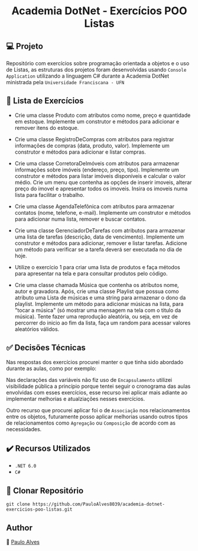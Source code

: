 <h1 align="center">Academia DotNet - Exercícios POO Listas</h1>

## :computer: Projeto

Repositório com exercícios sobre programação orientada a objetos e o uso de Listas, as estruturas dos projetos foram desenvolvidas usando  `Console Application` utilizando a linguagem C# durante a Academia DotNet ministrada pela `Universidade Franciscana - UFN` 

## :page_facing_up: Lista de Exercícios

- Crie uma classe Produto com atributos como nome, preço e quantidade em estoque. Implemente um construtor e métodos para adicionar e remover itens do estoque.

- Crie uma classe RegistroDeCompras com atributos para registrar informações de compras (data, produto, valor). Implemente um construtor e métodos para adicionar e listar compras.
  
- Crie uma classe CorretoraDeImóveis com atributos para armazenar informações sobre imóveis (endereço, preço, tipo). Implemente um construtor e métodos para listar imóveis disponíveis e calcular o valor médio. Crie um menu que contenha as opções de inserir imoveis, alterar preço do imovel e apresentar todos os imoveis. Insira os imoveis numa lista para facilitar o trabalho.
  
- Crie uma classe AgendaTelefônica com atributos para armazenar contatos (nome, telefone, e-mail). Implemente um construtor e métodos para adicionar numa lista, remover e buscar contatos.
  
- Crie uma classe GerenciadorDeTarefas com atributos para armazenar uma lista de tarefas (descrição, data de vencimento). Implemente um construtor e métodos para adicionar, remover e listar tarefas. Adicione um método para verificar se a tarefa deverá ser executada no dia de hoje.
  
- Utilize o exercício 1 para criar uma lista de produtos e faça métodos para apresentar na tela e para consultar produtos pelo código.
  
- Crie uma classe chamada Música que contenha os atributos nome, autor e gravadora. Após, crie uma classe Playlist que possua como atributo uma Lista de músicas e uma string para armazenar o dono da playlist. Implemente um método para adicionar músicas na lista, para "tocar a música" (só mostrar uma mensagem na tela com o titulo da música). Tente fazer uma reprodução aleatória, ou seja, em vez de percorrer do inicio ao fim da lista, faça um random para acessar valores aleatórios válidos.

## :white_check_mark: Decisões Técnicas

Nas respostas dos exercícios procurei manter o que tinha sido abordado durante as aulas, como por exemplo:

Nas declarações das variáveis não fiz uso de `Encapsulamento` utilizei visibilidade pública a princípio porque tentei seguir o cronograma das aulas envolvidas com esses exercícios, esse recurso irei aplicar mais adiante ao implementar melhorias e atualziações nesses exercícios.

Outro recurso que procurei aplicar foi o de `Associação` nos relacionamentos entre os objetos, futuramente posso aplicar melhorias usando outros tipos de relacionamentos como `Agregação` ou `Composição` de acordo com as necessidades.

## ✔️ Recursos Utilizados

- ``.NET 6.0``
- ``C#``

## :floppy_disk: Clonar Repositório

```git clone https://github.com/PauloAlves8039/academia-dotnet-exercicios-poo-listas.git```

## Author
:boy: [Paulo Alves](https://github.com/PauloAlves8039)

